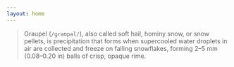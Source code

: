 ```yaml
---
layout: home
---
```


> Graupel (`/ɡraʊpəl/`), also called soft hail, hominy snow, or snow pellets, is precipitation that forms when supercooled water droplets in air are collected and freeze on falling snowflakes, forming 2–5 mm (0.08–0.20 in) balls of crisp, opaque rime.
